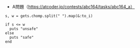 - A問題（https://atcoder.jp/contests/abc164/tasks/abc164_a）

```
s, w = gets.chomp.split(" ").map(&:to_i)

if s <= w
  puts "unsafe"
else
  puts "safe"
end
```
